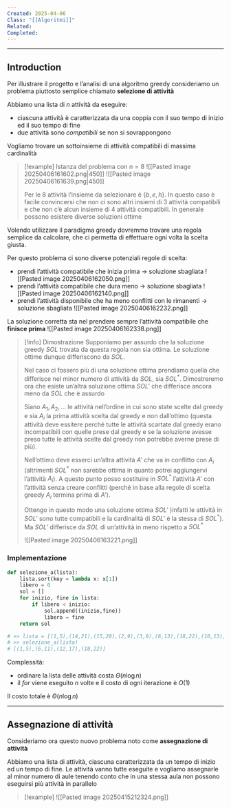 ```yaml
---
Created: 2025-04-06
Class: "[[Algoritmi]]"
Related: 
Completed:
---
```

---
## Introduction
Per illustrare il progetto e l’analisi di una algoritmo greedy consideriamo un problema piuttosto semplice chiamato **selezione di attività**

Abbiamo una lista di $n$ attività da eseguire:
- ciascuna attività è caratterizzata da una coppia con il suo tempo di inizio ed il suo tempo di fine
- due attività sono *compatibili* se non si sovrappongono

Vogliamo trovare un sottoinsieme di attività compatibili di massima cardinalità

>[!example]
>Istanza del problema con $n=8$
>![[Pasted image 20250406161602.png|450]]
>![[Pasted image 20250406161639.png|450]]
>
>Per le $8$ attività l’insieme da selezionare è $\{b,e,h\}$. In questo caso è facile convincersi che non ci sono altri insiemi di $3$ attività compatibili e che non c’è alcun insieme di $4$ attività compatibili. In generale possono esistere diverse soluzioni ottime

Volendo utilizzare il paradigma greedy dovremmo trovare una regola semplice da calcolare, che ci permetta di effettuare ogni volta la scelta giusta.

Per questo problema ci sono diverse potenziali regole di scelta:
- prendi l’attività compatibile che inizia prima → soluzione sbagliata
	![[Pasted image 20250406162050.png]]
- prendi l’attività compatibile che dura meno → soluzione sbagliata
	![[Pasted image 20250406162140.png]]
- prendi l’attività disponibile che ha meno conflitti con le rimanenti → soluzione sbagliata
	![[Pasted image 20250406162232.png]]

La soluzione corretta sta nel prendere sempre l’attività compatibile che **finisce prima**
![[Pasted image 20250406162338.png]]

>[!info] Dimostrazione
>Supponiamo per assurdo che la soluzione greedy $SOL$ trovata da questa regola non sia ottima. Le soluzione ottime dunque differiscono da $SOL$.
>
>Nel caso ci fossero più di una soluzione ottima prendiamo quella che differisce nel minor numero di attività da $SOL$, sia $SOL^*$. Dimostreremo ora che esiste un’altra soluzione ottima $SOL'$ che differisce ancora meno da $SOL$ che è assurdo
>
>Siano $A_{1},A_{2},\dots$ le attività nell’ordine in cui sono state scelte dal greedy e sia $A_{i}$ la prima attività scelta dal greedy e non dall’ottimo (questa attività deve essitere perché tutte le attività scartate dal greedy erano incompatibili con quelle prese dal greedy e se la soluzione avesse preso tutte le attività scelte dal greedy non potrebbe averne prese di più). 
>
>Nell’ottimo deve esserci un’altra attività $A'$ che va in conflitto con $A_{i}$ (altrimenti $SOL^*$ non sarebbe ottima in quanto potrei aggiungervi l’attività $A_{i}$). A questo punto posso sostituire in $SOL^*$ l’attività $A'$ con l’attività senza creare conflitti (perché in base alla regole di scelta greedy $A_{i}$ termina prima di $A'$).
>
>Ottengo in questo modo una soluzione ottima $SOL'$ )infatti le attività in $SOL'$ sono tutte compatibili e la cardinalità di $SOL'$ è la stessa di $SOL^*$). Ma $SOL'$ differisce da $SOL$ di un’attività in meno rispetto a $SOL^*$
>
>![[Pasted image 20250406163221.png]]

### Implementazione

```python
def selezione_a(lista):
	lista.sort(key = lambda x: x[1])
	libero = 0
	sol = []
	for inizio, fine in lista:
		if libero < inizio:
			sol.append((inizio,fine))
			libero = fine
	return sol

# >> lista = [(1,5),(14,21),(15,20),(2,9),(3,8),(6,13),(18,22),(10,13),(12,17),(16,19)]
# >> selezione_a(lista)
# [(1,5),(6,11),(12,17),(18,22)]
```
Complessità:
- ordinare la lista delle attività costa $\Theta(n\log n)$
- il $for$ viene eseguito $n$ volte e il costo di ogni iterazione è $O(1)$

Il costo totale è $\Theta(n\log n)$

---
## Assegnazione di attività
Consideriamo ora questo nuovo problema noto come **assegnazione di attività**

Abbiamo una lista di attività, ciascuna caratterizzata da un tempo di inizio ed un tempo di fine. Le attività vanno tutte eseguite e vogliamo assegnarle al minor numero di aule tenendo conto che in una stessa aula non possono eseguirsi più attività in parallelo

>[!example]
>![[Pasted image 20250415212324.png]]

